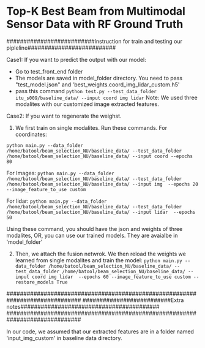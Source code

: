 # Top-K Best Beam from Multimodal Sensor Data with RF Ground Truth
##########################Instruction for train and testing our pipleline##########################

Case1: If you want to predict the output with our model:
- Go to test_front_end folder
- The models are saved in model_folder directory. You need to pass "test_model.json" and 'best_weights.coord_img_lidar_custom.h5'
- pass this command
`python test.py --test_data_folder itu_s009/baseline_data/ --input coord img lidar`
Note: We used three modalites with our customized image extracted features.



Case2: If you want to regenerate the weighst.
1. We first train on single modalites. Run these commands.
For coordinates:

`python main.py --data_folder /home/batool/beam_selection_NU/baseline_data/ --test_data_folder /home/batool/beam_selection_NU/baseline_data/ --input coord --epochs 80`

For Images:
`python main.py --data_folder /home/batool/beam_selection_NU/baseline_data/ --test_data_folder /home/batool/beam_selection_NU/baseline_data/ --input img  --epochs 20 --image_feature_to_use custom`

For lidar:
`python main.py --data_folder /home/batool/beam_selection_NU/baseline_data/ --test_data_folder /home/batool/beam_selection_NU/baseline_data/ --input lidar  --epochs 50`


Using these command, you should have the json and weights of three modalites, OR, you can use our trained models. They are avaialbe in 'model_folder'

2. Then, we attach the fusion netwrok. We then reload the weights we learned from single modalites and train the model:
`python main.py --data_folder /home/batool/beam_selection_NU/baseline_data/ --test_data_folder /home/batool/beam_selection_NU/baseline_data/ --input coord img lidar  --epochs 60 --image_feature_to_use custom --restore_models True`

##############################################################################
##########################Extra notes#########################################
##############################################################################

In our code, we assumed that our extracted features are in a folder named 'input_img_custom' in baseline data directory.
